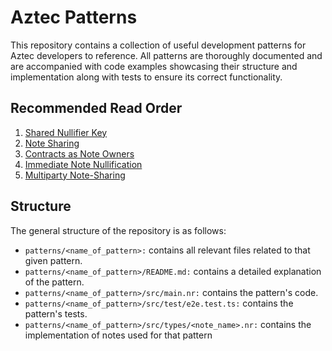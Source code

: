 # Aztec Patterns
This repository contains a collection of useful development patterns for Aztec developers to reference. All patterns are thoroughly documented and are accompanied with code examples showcasing their structure and implementation along with tests to ensure its correct functionality.
## Recommended Read Order
1. [Shared Nullifier Key](https://github.com/defi-wonderland/aztec-patterns/blob/dev/patterns/note-sharing/README.md)
1. [Note Sharing](https://github.com/defi-wonderland/aztec-patterns/blob/dev/patterns/note-sharing/README.md)
1. [Contracts as Note Owners](https://github.com/defi-wonderland/aztec-patterns/blob/dev/patterns/contracts-as-note-owners/README.md)
1. [Immediate Note Nullification](https://github.com/defi-wonderland/aztec-patterns/blob/dev/patterns/immediate-nullification/README.md)
1. [Multiparty Note-Sharing](https://github.com/defi-wonderland/aztec-patterns/blob/dev/patterns/multiparty-note-sharing/README.md)
## Structure
The general structure of the repository is as follows:
- `patterns/<name_of_pattern>:` contains all relevant files related to that given pattern.
- `patterns/<name_of_pattern>/README.md:` contains a detailed explanation of the pattern.
- `patterns/<name_of_pattern>/src/main.nr:` contains the pattern's code.
- `patterns/<name_of_pattern>/src/test/e2e.test.ts:` contains the pattern's tests.
- `patterns/<name_of_pattern>/src/types/<note_name>.nr:` contains the implementation of notes used for that pattern